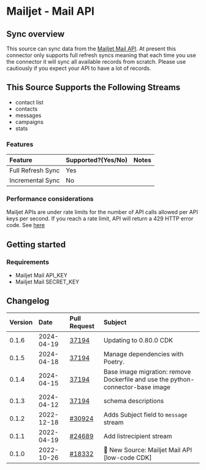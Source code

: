 # Mailjet - Mail API

## Sync overview

This source can sync data from the [Mailjet Mail API](https://dev.mailjet.com/email/guides/). At present this connector only supports full refresh syncs meaning that each time you use the connector it will sync all available records from scratch. Please use cautiously if you expect your API to have a lot of records.

## This Source Supports the Following Streams

* contact list
* contacts
* messages
* campaigns
* stats

### Features

| Feature | Supported?\(Yes/No\) | Notes |
| :--- | :--- | :--- |
| Full Refresh Sync | Yes |  |
| Incremental Sync | No |  |

### Performance considerations

Mailjet APIs are under rate limits for the number of API calls allowed per API keys per second. If you reach a rate limit, API will return a 429 HTTP error code. See [here](https://dev.mailjet.com/email/reference/overview/rate-limits/)

## Getting started

### Requirements

* Mailjet Mail API_KEY
* Mailjet Mail SECRET_KEY

## Changelog

| Version | Date       | Pull Request                                              | Subject                                    |
| :------ | :--------- | :-------------------------------------------------------- | :----------------------------------------- |
| 0.1.6 | 2024-04-19 | [37194](https://github.com/airbytehq/airbyte/pull/37194) | Updating to 0.80.0 CDK |
| 0.1.5 | 2024-04-18 | [37194](https://github.com/airbytehq/airbyte/pull/37194) | Manage dependencies with Poetry. |
| 0.1.4 | 2024-04-15 | [37194](https://github.com/airbytehq/airbyte/pull/37194) | Base image migration: remove Dockerfile and use the python-connector-base image |
| 0.1.3 | 2024-04-12 | [37194](https://github.com/airbytehq/airbyte/pull/37194) | schema descriptions |
| 0.1.2   | 2022-12-18 | [#30924](https://github.com/airbytehq/airbyte/pull/30924) | Adds Subject field to `message` stream     |
| 0.1.1   | 2022-04-19 | [#24689](https://github.com/airbytehq/airbyte/pull/24689) | Add listrecipient stream                   |
| 0.1.0   | 2022-10-26 | [#18332](https://github.com/airbytehq/airbyte/pull/18332) | 🎉 New Source: Mailjet Mail API [low-code CDK] |
